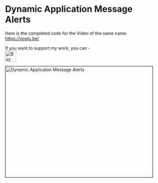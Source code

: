 # Dynamic Application Message Alerts

Here is the completed code for the Video of the same name.
https://youtu.be/

If you want to support my work, you can - </br>
<a href='https://ko-fi.com/Z8Z22WRVG' target='_blank'><img height='36' style='border:0px;height:36px;' src='https://cdn.ko-fi.com/cdn/kofi3.png?v=2' border='0' alt='Buy Me a Coffee at ko-fi.com' /></a>

<a href="http://www.youtube.com/watch?feature=player_embedded&v=vsRTdJQeGrc
" target="_blank"><img src="http://img.youtube.com/vi/vsRTdJQeGrc/0.jpg" 
alt="Dynamic Applicaton Message Alerts" width="480" height="360" border="1" /></a>
